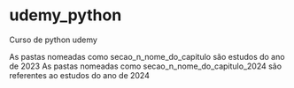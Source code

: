 # udemy_python
 Curso de python udemy
 
 As pastas nomeadas como secao_n_nome_do_capitulo são estudos do ano de 2023
 As pastas nomeadas como secao_n_nome_do_capitulo_2024 são referentes ao estudos do ano de 2024
